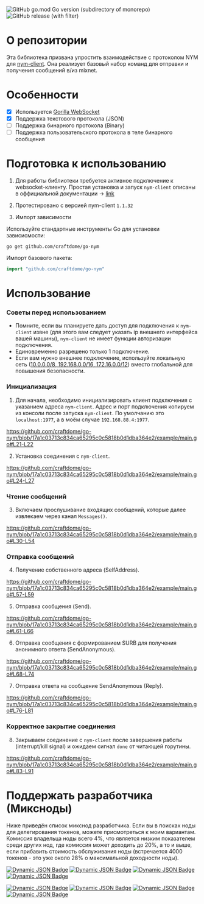 ![GitHub go.mod Go version (subdirectory of monorepo)](https://img.shields.io/github/go-mod/go-version/craftdome/go-nym?style=flat-square)
![GitHub release (with filter)](https://img.shields.io/github/v/release/craftdome/go-nym?style=flat-square)

# О репозитории
Эта библиотека призвана упростить взаимодействие с протоколом NYM для [nym-client](https://nymtech.net/docs/clients/overview.html#the-websocket-client). Она реализует базовый набор команд для отправки и получения сообщений в/из mixnet.

# Особенности

- [x] Используется [Gorilla WebSocket](https://github.com/gorilla/websocket)
- [x] Поддержка текстового протокола (JSON)
- [ ] Поддержка бинарного протокола (Binary)
- [ ] Поддержка пользовательского протокола в теле бинарного сообщения

# Подготовка к использованию

1. Для работы библиотеки требуется активное подключение к websocket-клиенту. Простая установка и запуск `nym-client` описаны в оффициальной документации -> [link](https://nymtech.net/docs/clients/websocket/setup.html)

2. Протестировано с версией nym-client `1.1.32`

3. Импорт зависимости

Используйте стандартные инструменты Go для установки зависисмости:
```
go get github.com/craftdome/go-nym
```

Импорт базового пакета:
```go
import "github.com/craftdome/go-nym"
```

# Использование

### Советы перед использованием

- Помните, если вы планируете дать доступ для подключения к `nym-client` извне (для этого вам следует указать ip внешнего интерфейса вашей машины), `nym-client` не имеет функции авторизации подключения.
- Единовременно разрешено только 1 подключение.
- Если вам нужно внешнее подключение, используйте локальную сеть ([10.0.0.0/8, 192.168.0.0/16, 172.16.0.0/12](https://en.wikipedia.org/wiki/Private_network)) вместо глобальной для повышения безопасности.

### Инициализация

1. Для начала, необходимо инициализировать клиент подключения с указанием адреса `nym-client`. Адрес и порт подключения копируем из консоли после запуска `nym-client`. По умолчанию это `localhost:1977`, а в моём случае `192.168.88.4:1977`.

https://github.com/craftdome/go-nym/blob/17a1c03713c834ca65295c0c5818b0d1dba364e2/example/main.go#L21-L22

2. Установка соединения c `nym-client`.

https://github.com/craftdome/go-nym/blob/17a1c03713c834ca65295c0c5818b0d1dba364e2/example/main.go#L24-L27

### Чтение сообщений

3. Включаем прослушивание входящих сообщений, которые далее извлекаем через канал `Messages()`.

https://github.com/craftdome/go-nym/blob/17a1c03713c834ca65295c0c5818b0d1dba364e2/example/main.go#L30-L54

### Отправка сообщений

4. Получение собственного адреса (SelfAddress).

https://github.com/craftdome/go-nym/blob/17a1c03713c834ca65295c0c5818b0d1dba364e2/example/main.go#L57-L59

5. Отправка сообщения (Send).

https://github.com/craftdome/go-nym/blob/17a1c03713c834ca65295c0c5818b0d1dba364e2/example/main.go#L61-L66

6. Отправка сообщения с формированием SURB для получения анонимного ответа (SendAnonymous).

https://github.com/craftdome/go-nym/blob/17a1c03713c834ca65295c0c5818b0d1dba364e2/example/main.go#L68-L74

7. Отправка ответа на сообщение SendAnonymous (Reply).

https://github.com/craftdome/go-nym/blob/17a1c03713c834ca65295c0c5818b0d1dba364e2/example/main.go#L76-L81

### Корректное закрытие соединения

8. Закрываем соединение с `nym-client` после завершения работы (interrupt/kill signal) и ожидаем сигнал `done` от читающей горутины.

https://github.com/craftdome/go-nym/blob/17a1c03713c834ca65295c0c5818b0d1dba364e2/example/main.go#L83-L91

# Поддержать разработчика (Миксноды)

Ниже приведён список микснод разработчика. Если вы в поисках ноды для делегирования токенов, можете присмотреться к моим вариантам. Комиссия владельца ноды всего 4%, что является низким показателем среди других нод, где комиссия может доходить до 20%, а то и выше, если прибавить стоимость обслуживания ноды (встречается 4000 токенов - это уже около 28% о максимальной доходности ноды).

[![Dynamic JSON Badge](https://img.shields.io/badge/dynamic/json?url=https%3A%2F%2Fexplorer.nymtech.net%2Fapi%2Fv1%2Fmix-node%2F895&query=mix_node.identity_key&style=flat-square&logo=numpy&logoColor=white&label=Advanced%20Engineering%201&color=%23136401&cacheSeconds=60)](https://explorer.nymtech.net/network-components/mixnode/895)
[![Dynamic JSON Badge](https://img.shields.io/badge/dynamic/json?url=https%3A%2F%2Fexplorer.nymtech.net%2Fapi%2Fv1%2Fmix-node%2F895&query=stake_saturation&style=flat-square&logo=myspace&logoColor=white&label=Stake&cacheSeconds=60)](https://explorer.nymtech.net/network-components/mixnode/895)
[![Dynamic JSON Badge](https://img.shields.io/badge/dynamic/json?url=https%3A%2F%2Fexplorer.nymtech.net%2Fapi%2Fv1%2Fmix-node%2F895&query=profit_margin_percent&style=flat-square&logo=buymeacoffee&logoColor=white&label=Owner%20Profit)](https://explorer.nymtech.net/network-components/mixnode/895)
[![Dynamic JSON Badge](https://img.shields.io/badge/dynamic/json?url=https%3A%2F%2Fexplorer.nymtech.net%2Fapi%2Fv1%2Fmix-node%2F895&query=mix_node.version&style=flat-square&logo=git&logoColor=white&label=Version&cacheSeconds=60)](https://explorer.nymtech.net/network-components/mixnode/895)

[![Dynamic JSON Badge](https://img.shields.io/badge/dynamic/json?url=https%3A%2F%2Fexplorer.nymtech.net%2Fapi%2Fv1%2Fmix-node%2F1227&query=mix_node.identity_key&style=flat-square&logo=numpy&logoColor=white&label=Advanced%20Engineering%202&color=%23136401&cacheSeconds=60)](https://explorer.nymtech.net/network-components/mixnode/1227)
[![Dynamic JSON Badge](https://img.shields.io/badge/dynamic/json?url=https%3A%2F%2Fexplorer.nymtech.net%2Fapi%2Fv1%2Fmix-node%2F1227&query=stake_saturation&style=flat-square&logo=myspace&logoColor=white&label=Stake&cacheSeconds=60)](https://explorer.nymtech.net/network-components/mixnode/1227)
[![Dynamic JSON Badge](https://img.shields.io/badge/dynamic/json?url=https%3A%2F%2Fexplorer.nymtech.net%2Fapi%2Fv1%2Fmix-node%2F1227&query=profit_margin_percent&style=flat-square&logo=buymeacoffee&logoColor=white&label=Owner%20Profit)](https://explorer.nymtech.net/network-components/mixnode/1227)
[![Dynamic JSON Badge](https://img.shields.io/badge/dynamic/json?url=https%3A%2F%2Fexplorer.nymtech.net%2Fapi%2Fv1%2Fmix-node%2F1227&query=mix_node.version&style=flat-square&logo=git&logoColor=white&label=Version&cacheSeconds=60)](https://explorer.nymtech.net/network-components/mixnode/1227)
